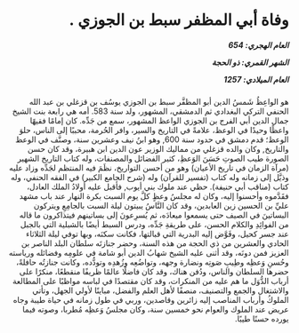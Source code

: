 <h1 dir="rtl">وفاة أبي المظفر سبط بن الجوزي  .</h1>

<h5 dir="rtl">العام الهجري:  654

الشهر القمري: ذو الحجة

العام الميلادي: 1257</h5>

<p dir="rtl">هو الواعِظُ شَمسُ الدين أبو المظفَّر سبط بن الجوزي يوسُف بن قزغلي بن عبد الله الحنفي التركي البغدادي ثم الدمشقي، المشهور، ولد سنة 583. أمه هي رابعة بنت الشيخ جمال الدين أبي الفرج بن الجوزي الواعظ المشهور، سمع من جَدِّه. كان إمامًا فقيهًا واعظًا وحيدًا في الوعظ، علامةً في التاريخ والسير، وافر الحُرمة، محببًا إلى الناس، حلوَ الوعظ؛ قدم دمشق في حدود سنة 600, وهو ابنُ نيف وعشرين سنة، وصنَّف في الوعظ والتاريخ, وكان والده قزغلي من مماليك الوزير عون الدين ابن هبيرة، وقد كان حسن الصورة طيب الصوتِ حَسَنَ الوَعظِ، كثير الفضائل والمصنفات، وله كتاب التاريخ الشهير (مرآة الزمان في تاريخ الأعيان) وهو من أحسن التواريخ، نظَمَ فيه المنتظم لجَدِّه وزاد عليه وذيَّل إلى زمانه وله كتاب (تفسير للقرآن) وله (شرح الجامع الكبير) في الفقه الحنفي، وله كتاب (مناقب أبي حنيفة). حظي عند ملوك بني أيوب, فأقبل عليه أولادُ الملك العادل، فقَدَّموه وأحسنوا إليه، وكان له مجلسُ وعظٍ كلَّ يوم السبت بكرة النهار عند باب مشهد عليِّ بن الحسين زين العابدين، وقد كان النَّاسُ يبيتون ليلة السبت بالجامِعِ ويتركون البساتينَ في الصيف حتى يسمعوا ميعادَه، ثم يُسرِعونَ إلى بساتينهم فيتذاكرون ما قاله من الفوائِدِ والكلام الحسن، على طريقةِ جَدِّه، ودرس السبط أيضًا بالشبلية التي بالجبل عند جسر كحيل، وفَوَّض إليه البدرية التي قبالتها، فكانت سكنَه، وبها توفي ليلة الثلاثاء الحادي والعشرين من ذي الحجة من هذه السنة، وحضر جنازتَه سلطان البلد الناصر بن العزيز فمن دونَه، وقد أثنى عليه الشيخ شهابُ الدين أبو شامة في علومِه وفضائله ورياسته وحُسنِ وَعظِه وطِيبِ صَوتِه ونضارة وجهه، وتواضُعِه وزُهدِه وتودُّده، وكانت جنازتُه حافلةً، حضرها السلطان والناس، ودُفن هناك، وقد كان فاضلًا عالمًا ظريفًا منقطعًا، منكرًا على أرباب الدُّوَل ما هم عليه من المنكرات، وقد كان مقتصدًا في لباسه مواظبًا على المطالعة والاشتغال والجمع والتصنيف، منصفًا لأهل العلم والفضل، مباينًا لأولي الجهل، وتأتي الملوكُ وأرباب المناصب إليه زائرين وقاصدين، وربي في طول زمانه في حياة طيبة وجاه عريض عند الملوك والعوام نحو خمسين سنة، وكان مجلسُ وَعظِه مُطربا، وصوته فيما يورده حسنًا طيبًا.</p></br>
